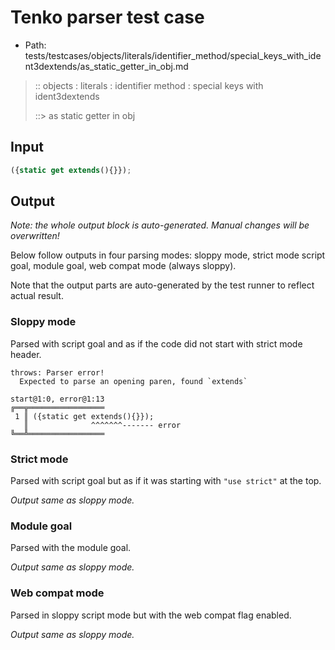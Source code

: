 # Tenko parser test case

- Path: tests/testcases/objects/literals/identifier_method/special_keys_with_ident3dextends/as_static_getter_in_obj.md

> :: objects : literals : identifier method : special keys with ident3dextends
>
> ::> as static getter in obj

## Input

`````js
({static get extends(){}});
`````

## Output

_Note: the whole output block is auto-generated. Manual changes will be overwritten!_

Below follow outputs in four parsing modes: sloppy mode, strict mode script goal, module goal, web compat mode (always sloppy).

Note that the output parts are auto-generated by the test runner to reflect actual result.

### Sloppy mode

Parsed with script goal and as if the code did not start with strict mode header.

`````
throws: Parser error!
  Expected to parse an opening paren, found `extends`

start@1:0, error@1:13
╔══╦═════════════════
 1 ║ ({static get extends(){}});
   ║              ^^^^^^^------- error
╚══╩═════════════════

`````

### Strict mode

Parsed with script goal but as if it was starting with `"use strict"` at the top.

_Output same as sloppy mode._

### Module goal

Parsed with the module goal.

_Output same as sloppy mode._

### Web compat mode

Parsed in sloppy script mode but with the web compat flag enabled.

_Output same as sloppy mode._
